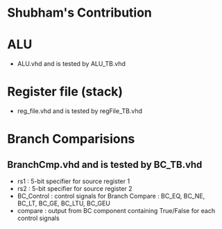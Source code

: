 # Shubham's Contribution
# ALU 
- ALU.vhd and is tested by ALU_TB.vhd
# Register file (stack) 
- reg_file.vhd and is tested by regFile_TB.vhd
# Branch Comparisions
## BranchCmp.vhd and is tested by BC_TB.vhd
- rs1 : 5-bit specifier for source register 1
- rs2 : 5-bit specifier for source register 2           
- BC_Control : control signals for Branch Compare : BC_EQ, BC_NE, BC_LT, BC_GE, BC_LTU, BC_GEU
- compare    : output from BC component containing True/False for each control signals
